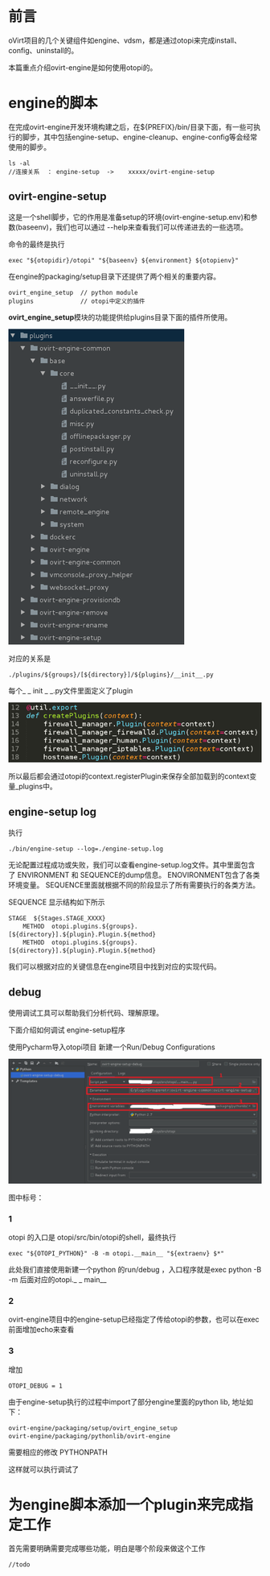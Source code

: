 # 前言
oVirt项目的几个关键组件如engine、vdsm，都是通过otopi来完成install、config、uninstall的。

本篇重点介绍ovirt-engine是如何使用otopi的。

# engine的脚本

在完成ovirt-engine开发环境构建之后，在${PREFIX}/bin/目录下面，有一些可执行的脚步，其中包括engine-setup、engine-cleanup、engine-config等会经常使用的脚步。


```
ls -al
//连接关系  ： engine-setup  ->    xxxxx/ovirt-engine-setup
```

## ovirt-engine-setup

这是一个shell脚步，它的作用是准备setup的环境(ovirt-engine-setup.env)和参数(baseenv)，我们也可以通过 --help来查看我们可以传递进去的一些选项。

命令的最终是执行 

    exec "${otopidir}/otopi" "${baseenv} ${environment} ${otopienv}"
    
在engine的packaging/setup目录下还提供了两个相关的重要内容。

    ovirt_engine_setup  // python module
    plugins             // otopi中定义的插件
    
**ovirt_engine_setup**模块的功能提供给plugins目录下面的插件所使用。

![image](https://github.com/ShaneDean/file/blob/master/blog/ovirt_engine_env/ovirt_engine_packages_setup_plugins_list.png?raw=true)

对应的关系是 

    ./plugins/${groups}/[${directory}]/${plugins}/__init__.py

每个_ _ init _ _.py文件里面定义了plugin

![image](https://github.com/ShaneDean/file/blob/master/blog/ovirt_engine_env/ovirt_engine_packages_setup_plugins_plugin_createPlugins.png?raw=true)

所以最后都会通过otopi的context.registerPlugin来保存全部加载到的context变量_plugins中。

## engine-setup log

执行

    ./bin/engine-setup --log=./engine-setup.log
    
无论配置过程成功或失败，我们可以查看engine-setup.log文件。其中里面包含了 ENVIRONMENT 和 SEQUENCE的dump信息。
ENOVIRONMENT包含了各类环境变量。
SEQUENCE里面就根据不同的阶段显示了所有需要执行的各类方法。

SEQUENCE 显示结构如下所示

    STAGE  ${Stages.STAGE_XXXX}
        METHOD  otopi.plugins.${groups}.[${directory}].${plugin}.Plugin.${method}
        METHOD  otopi.plugins.${groups}.[${directory}].${plugin}.Plugin.${method}
    
我们可以根据对应的关键信息在engine项目中找到对应的实现代码。

## debug 

使用调试工具可以帮助我们分析代码、理解原理。

下面介绍如何调试 engine-setup程序

使用Pycharm导入otopi项目
新建一个Run/Debug Configurations

![image](https://github.com/ShaneDean/file/blob/master/blog/ovirt_engine_env/otopi-debug-ovirt-engine-setup.png?raw=true)

图中标号：

### 1

otopi 的入口是 otopi/src/bin/otopi的shell，最终执行

    exec "${OTOPI_PYTHON}" -B -m otopi.__main__ "${extraenv} $*"
    
此处我们直接使用新建一个python 的run/debug ，入口程序就是exec python -B -m 后面对应的otopi._ _ main__
### 2
ovirt-engine项目中的engine-setup已经指定了传给otopi的参数，也可以在exec前面增加echo来查看

### 3

增加 

    OTOPI_DEBUG = 1 
    
由于engine-setup执行的过程中import了部分engine里面的python lib, 地址如下：

    ovirt-engine/packaging/setup/ovirt_engine_setup
    ovirt-engine/packaging/pythonlib/ovirt-engine

需要相应的修改 PYTHONPATH

这样就可以执行调试了


# 为engine脚本添加一个plugin来完成指定工作

首先需要明确需要完成哪些功能，明白是哪个阶段来做这个工作


    //todo





